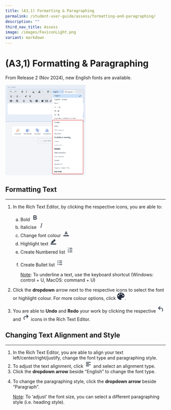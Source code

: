 ```yaml
---
title: (A3,1) Formatting & Paragraphing
permalink: /student-user-guide/assess/formatting-and-paragraphing/
description: ""
third_nav_title: Assess
image: /images/FaviconLight.png
variant: markdown
---
```

<h1 id="formatting-paragraphing">(A3,1) Formatting &amp; Paragraphing</h1>
<p>From Release 2 (Nov 2024), new English fonts are available.</p>
<img alt="Formatting &amp; Paragraphing" style="width: 50%;" src="/images/1Student/AS_Formatting.png">
<h2 id="formatting-text">Formatting Text</h2>
<hr>
<ol>
<li><p>In the Rich Text Editor, by clicking the respective icons, you are able to:</p>
<ol style="list-style-type: lower-alpha;">
<li>Bold <img style="width:1.5rem; display: inline;" src="/images/Icons/Bold.svg">  </li>
<li>Italicise <img style="width:1.4rem; display: inline;" src="/images/Icons/Italise.svg"> </li>
<li>Change font colour <img style="width:1.5rem; display: inline;" src="/images/Icons/FontColour.svg"> </li>
<li>Highlight text <img style="width:1.5rem; display: inline;" src="/images/Icons/Highlight.svg"></li>
<li>Create Numbered list <img style="width:1.5rem; display: inline;" src="/images/Icons/Numbering.svg"></li>
<li><p>Create Bullet list <img style="width:1.5rem; display: inline;" src="/images/Icons/Bullet.svg"> </p>
	<p><u>Note</u>: To underline a text, use the keyboard shortcut (Windows: control + U, MacOS: command + U)</p>
</li>
</ol>
</li>
<li><p>Click the <strong>dropdown</strong> arrow next to the respective icons to select the font or highlight colour. For more colour options, click <img style="width:1.5rem; display: inline;" src="/images/Icons/Drawing.svg">.</p>
</li>
<li>You are able to <strong>Undo</strong> and <strong>Redo</strong> your work by clicking the respective <img style="width:1.5rem; display: inline;" src="/images/Icons/Undo.svg"> and <img style="width:1.5rem; display: inline;" src="/images/Icons/Redo.svg"> icons in the Rich Text Editor.</li>
</ol>
<h2 id="paragraphing-text">Changing Text Alignment and Style</h2>
<hr>
<ol>
<li>In the Rich Text Editor, you are able to align your text left/center/right/justify, change the font type and paragraphing style.</li>
<li>To adjust the text alignment, click <img style="width:1.5rem; display: inline;" src="/images/Icons/TextAlign.svg"> and select an alignment type.</li>
<li>Click the <strong>dropdown arrow</strong> beside “English” to change the font type.</li>
<li><p>To change the paragraphing style, click the <strong>dropdown arrow</strong> beside “Paragraph”.</p>
	<p> <u>Note</u>: To ‘adjust’ the font size, you can select a different paragraphing style (i.e. heading style).</p>
</li>
</ol>